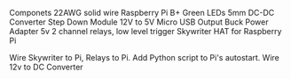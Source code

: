 Componets
22AWG solid wire
Raspberry Pi B+
Green LEDs 5mm
DC-DC Converter Step Down Module 12V to 5V Micro USB Output Buck Power Adapter
5v 2 channel relays, low level trigger
Skywriter HAT for Raspberry Pi


Wire Skywriter to Pi, Relays to Pi.
Add Python script to Pi's autostart.
Wire 12v to DC Converter
